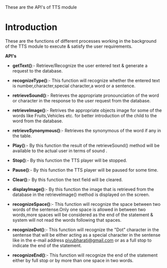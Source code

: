 These are the API's of TTS module

# Introduction #

These are the functions of different processes working in the background of the TTS module to execute & satisfy the user requirements.

**API's**
  * **getText()**:- Retrieve/Recognize the user entered text & generate a request to the database.

  * **recognizeType()**:- This function will recognize whether the entered text is number,character,special character,a word or a sentence.

  * **retrieveSound()**:- Retrieves the appropriate pronounciation of the word or character in the response to the user request from the database.

  * **retrieveImage()**:- Retrives the appropriate objects image for some of the words like Fruits,Vehicles etc. for better introduction of the child to the word from the database.

  * **retrieveSynonymous()**:- Retrieves the synonymous of the word if any in the table.

  * **Play()**:- By this function the result of the retrieveSound() method will be available to the actual user in terms of sound .

  * **Stop()**:- By this function the TTS player will be stopped.

  * **Pause()**:- By this function the TTS player will be paused for some time.

  * **Clear()**:- By this function the text field will be cleared.

  * **displayImage()**:- By this function the image that is retrieved from the database in the retrieveImage() method is displayed on the screen.

  * **recognizeSpace()**:- This function will recognize the space between two words of the sentense.Only one space is allowed in between two words,more spaces will be considered as the end of the statement & system will not read the words following that spaces.

  * **recognizeDot()**:- This function will recognize the "Dot" character in the sentense that will be either acting as a special character in the sentense like in the e-mail address piyubharati@gmail.com or as a full stop to indicate the end of the statement.

  * **recognizeEnd()**:- This function will recognize the end of the statement either by full stop or by more than one space in two words.